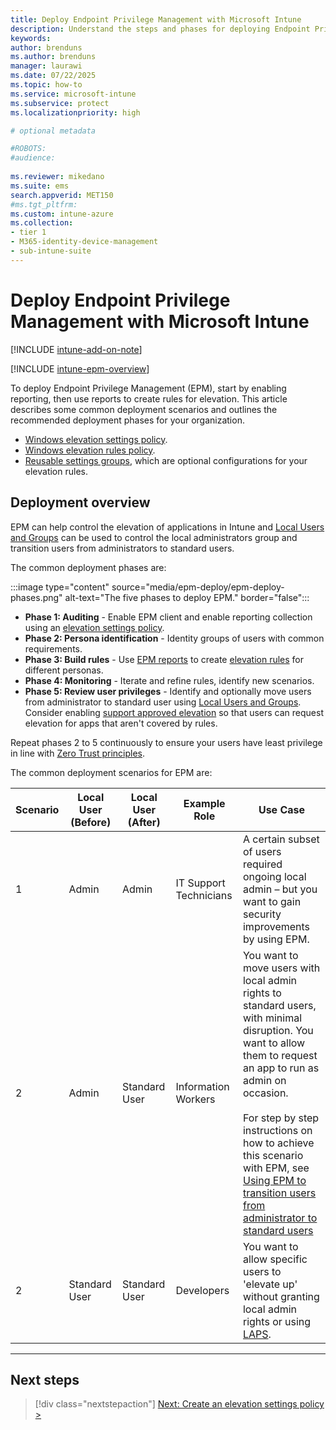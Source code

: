```yaml
---
title: Deploy Endpoint Privilege Management with Microsoft Intune
description: Understand the steps and phases for deploying Endpoint Privilege Management with Microsoft Intune.
keywords:
author: brenduns
ms.author: brenduns
manager: laurawi
ms.date: 07/22/2025
ms.topic: how-to
ms.service: microsoft-intune
ms.subservice: protect
ms.localizationpriority: high

# optional metadata

#ROBOTS:
#audience:
 
ms.reviewer: mikedano
ms.suite: ems
search.appverid: MET150
#ms.tgt_pltfrm:
ms.custom: intune-azure
ms.collection:
- tier 1
- M365-identity-device-management
- sub-intune-suite
---
```


# Deploy Endpoint Privilege Management with Microsoft Intune

[!INCLUDE [intune-add-on-note](../includes/intune-add-on-note.md)]

[!INCLUDE [intune-epm-overview](includes/intune-epm-overview.md)]

To deploy Endpoint Privilege Management (EPM), start by enabling reporting, then use reports to create rules for elevation. This article describes some common deployment scenarios and outlines the recommended deployment phases for your organization.

- [Windows elevation settings policy](epm-elevation-settings.md).
- [Windows elevation rules policy](epm-elevation-rules.md).
- [Reusable settings groups](epm-elevation-rules.md#reusable-settings-groups), which are optional configurations for your elevation rules.

## Deployment overview

EPM can help control the elevation of applications in Intune and [Local Users and Groups](endpoint-security-account-protection-policy.md) can be used to control the local administrators group and transition users from administrators to standard users.

The common deployment phases are:

:::image type="content" source="media/epm-deploy/epm-deploy-phases.png" alt-text="The five phases to deploy EPM." border="false":::

- **Phase 1: Auditing** - Enable EPM client and enable reporting collection using an [elevation settings policy](epm-elevation-settings.md).
- **Phase 2: Persona identification** - Identity groups of users with common requirements.
- **Phase 3: Build rules** - Use [EPM reports](epm-reports.md) to create [elevation rules](epm-elevation-rules.md) for different personas.
- **Phase 4: Monitoring** - Iterate and refine rules, identify new scenarios.
- **Phase 5: Review user privileges** - Identify and optionally move users from administrator to standard user using [Local Users and Groups](endpoint-security-account-protection-policy.md#manage-local-groups-on-windows-devices). Consider enabling [support approved elevation](epm-support-approved.md) so that users can request elevation for apps that aren't covered by rules.

Repeat phases 2 to 5 continuously to ensure your users have least privilege in line with [Zero Trust principles](/intune/intune-service/fundamentals/zero-trust-with-microsoft-intune).

The common deployment scenarios for EPM are:

| Scenario | Local User (Before) | Local User (After) | Example Role | Use Case |
|---|---|---|---|---|
|1|Admin|Admin|IT Support Technicians|A certain subset of users required ongoing local admin – but you want to gain security improvements by using EPM.|
|2|Admin|Standard User|Information Workers|You want to move users with local admin rights to standard users, with minimal disruption. You want to allow them to request an app to run as admin on occasion.</br></br> For step by step instructions on how to achieve this scenario with EPM, see [Using EPM to transition users from administrator to standard users](epm-transition-administrator-to-standard-user.md)|
|2|Standard User|Standard User|Developers|You want to allow specific users to 'elevate up' without granting local admin rights or using [LAPS](windows-laps-overview.md).|

---

## Next steps

> [!div class="nextstepaction"]
> [Next: Create an elevation settings policy >](epm-elevation-settings.md)
